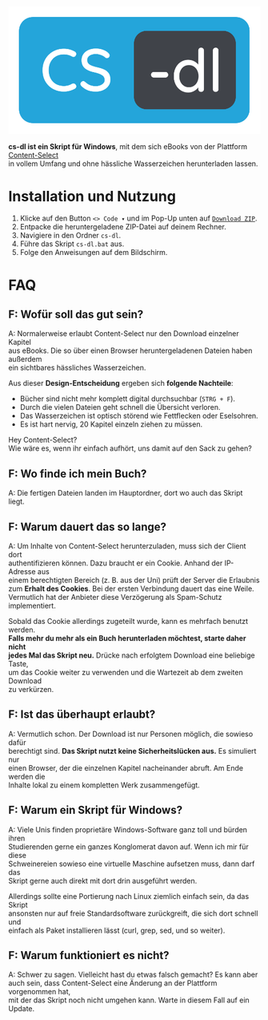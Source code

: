 [![cs-dl Logo](https://raw.githubusercontent.com/anemisus/cs-dl/main/logo.svg)](#readme)

**cs-dl ist ein Skript für Windows**, mit dem sich eBooks von der Plattform [Content-Select](https://content-select.com/)  
in vollem Umfang und ohne hässliche Wasserzeichen herunterladen lassen.

# Installation und Nutzung

1. Klicke auf den Button `<> Code ▾` und im Pop-Up unten auf [`Download ZIP`](https://github.com/anemisus/cs-dl/archive/refs/heads/main.zip).
2. Entpacke die heruntergeladene ZIP-Datei auf deinem Rechner.
3. Navigiere in den Ordner `cs-dl`.
4. Führe das Skript `cs-dl.bat` aus.
5. Folge den Anweisungen auf dem Bildschirm.

# FAQ

## F: Wofür soll das gut sein?

A: Normalerweise erlaubt Content-Select nur den Download einzelner Kapitel  
aus eBooks. Die so über einen Browser heruntergeladenen Dateien haben außerdem  
ein sichtbares hässliches Wasserzeichen.

Aus dieser **Design-Entscheidung** ergeben sich **folgende Nachteile**:

- Bücher sind nicht mehr komplett digital durchsuchbar (`STRG + F`).
- Durch die vielen Dateien geht schnell die Übersicht verloren.
- Das Wasserzeichen ist optisch störend wie Fettflecken oder Eselsohren.
- Es ist hart nervig, 20 Kapitel einzeln ziehen zu müssen.

Hey Content-Select?  
Wie wäre es, wenn ihr einfach aufhört, uns damit auf den Sack zu gehen?

## F: Wo finde ich mein Buch?

A: Die fertigen Dateien landen im Hauptordner, dort wo auch das Skript liegt.

## F: Warum dauert das so lange?

A: Um Inhalte von Content-Select herunterzuladen, muss sich der Client dort  
authentifizieren können. Dazu braucht er ein Cookie. Anhand der IP-Adresse aus  
einem berechtigten Bereich (z. B. aus der Uni) prüft der Server die Erlaubnis  
zum **Erhalt des Cookies**. Bei der ersten Verbindung dauert das eine Weile.  
Vermutlich hat der Anbieter diese Verzögerung als Spam-Schutz implementiert.  

Sobald das Cookie allerdings zugeteilt wurde, kann es mehrfach benutzt werden.  
**Falls mehr du mehr als ein Buch herunterladen möchtest, starte daher nicht**  
**jedes Mal das Skript neu.** Drücke nach erfolgtem Download eine beliebige Taste,  
um das Cookie weiter zu verwenden und die Wartezeit ab dem zweiten Download  
zu verkürzen.

## F: Ist das überhaupt erlaubt?

A: Vermutlich schon. Der Download ist nur Personen möglich, die sowieso dafür  
berechtigt sind. **Das Skript nutzt keine Sicherheitslücken aus.** Es simuliert nur  
einen Browser, der die einzelnen Kapitel nacheinander abruft. Am Ende werden die  
Inhalte lokal zu einem kompletten Werk zusammengefügt.

## F: Warum ein Skript für Windows?

A: Viele Unis finden proprietäre Windows-Software ganz toll und bürden ihren  
Studierenden gerne ein ganzes Konglomerat davon auf. Wenn ich mir für diese  
Schweinereien sowieso eine virtuelle Maschine aufsetzen muss, dann darf das  
Skript gerne auch direkt mit dort drin ausgeführt werden.  

Allerdings sollte eine Portierung nach Linux ziemlich einfach sein, da das Skript  
ansonsten nur auf freie Standardsoftware zurückgreift, die sich dort schnell und  
einfach als Paket installieren lässt (curl, grep, sed, und so weiter).

## F: Warum funktioniert es nicht?

A: Schwer zu sagen. Vielleicht hast du etwas falsch gemacht? Es kann aber  
auch sein, dass Content-Select eine Änderung an der Plattform vorgenommen hat,  
mit der das Skript noch nicht umgehen kann. Warte in diesem Fall auf ein Update.

